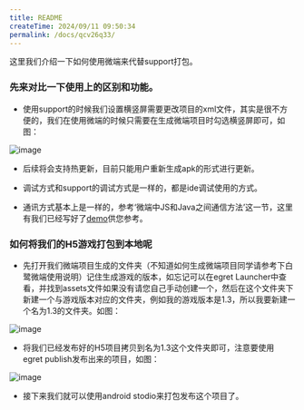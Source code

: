 ```yaml
---
title: README
createTime: 2024/09/11 09:50:34
permalink: /docs/qcv26q33/
---
```


这里我们介绍一下如何使用微端来代替support打包。

### 先来对比一下使用上的区别和功能。

* 使用support的时候我们设置横竖屏需要更改项目的xml文件，其实是很不方便的，我们在使用微端的时候只需要在生成微端项目时勾选横竖屏即可，如图：

![image](p1.png)

* 后续将会支持热更新，目前只能用户重新生成apk的形式进行更新。

* 调试方式和support的调试方式是一样的，都是ide调试使用的方式。

* 通讯方式基本上是一样的，参考‘微端中JS和Java之间通信方法’这一节，这里有我们已经写好了[demo](http://developer.egret.com/cn/github/egret-docs/microclient/manual/jstonative/index.html)供您参考。

### 如何将我们的H5游戏打包到本地呢

* 先打开我们微端项目生成的文件夹（不知道如何生成微端项目同学请参考下白鹭微端使用说明）记住生成游戏的版本，如忘记可以在egret Launcher中查看，并找到assets文件如果没有请您自己手动创建一个，然后在这个文件夹下新建一个与游戏版本对应的文件夹，例如我的游戏版本是1.3，所以我要新建一个名为1.3的文件夹。如图：

![image](p2.png)

* 将我们已经发布好的H5项目拷贝到名为1.3这个文件夹即可，注意要使用 egret publish发布出来的项目，如图：

![image](p3.png)

* 接下来我们就可以使用android stodio来打包发布这个项目了。